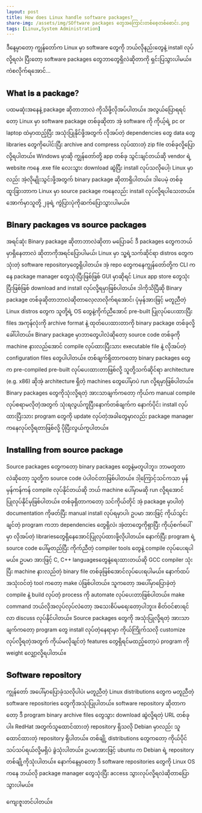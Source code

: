 ```yaml
---
layout: post
title: How does Linux handle software packages?
share-img: /assets/img/SOftware packages တွေအကြောင်းတစ်စေ့တစ်စောင်း.png
tags: [Linux,System Administration]
---
```

 
ဒီ​​နေ့မှာ​တော့ ကျွန်​တော်က Linux မှာ software ​တွေကို ဘယ်လိုနည်း​တွေနဲ့ install လုပ်လို့ရလဲ၊ ပြီး​​တော့ software packages ​တွေဘာ​တွေရှိလဲဆိုတာကို ရှင်းပြသွားပါမယ်။ ကဲစလိုက်ရ​အောင်... 

## 𝐖𝐡𝐚𝐭 𝐢𝐬 𝐚 𝐩𝐚𝐜𝐤𝐚𝐠𝐞?


ပထမဆုံးအ​နေနဲ့ package ဆိုတာဘာလဲ ကိုသိဖို့လိုအပ်ပါတယ်။ အလွယ်​ပြောရရင်​တော့ Linux မှာ software package တစ်ခုဆိုတာ အဲ့ software ကို ကိုယ့်ရဲ့ pc or laptop ထဲမှာထည့်ပြီး အသုံးပြုနိုင်ဖို့အတွက် လိုအပ်တဲ့ dependencies ​တွေ data ​တွေ libraries ​တွေကို​ပေါင်းပြီး archive and compress လုပ်ထားတဲ့ zip file တစ်ခုလို့​ပြောလို့ရပါတယ်။ Windows မှာဆို ကျွန်​တော်တို့ app တစ်ခု သွင်းချင်တယ်ဆို vendor ရဲ့ website က​နေ .exe file ​လေးသွား download ဆွဲပြီး install လုပ်သလို​ပေါ့၊ Linux မှာလည်း အဲ့လိုမျိုးသွင်းဖို့အတွက် binary package ဆိုတာရှိပါတယ်။ ဒါ​ပေမဲ့ တစ်ခုထူးခြားတာက Linux မှာ source package က​နေလည်း install လုပ်လို့ရပါ​သေးတယ်။ ​အောက်မှာသူတို့ ၂ခုရဲ့ ကွဲပြားပုံကိုဆက်​ပြောသွားပါမယ်။ 

## 𝐁𝐢𝐧𝐚𝐫𝐲 𝐩𝐚𝐜𝐤𝐚𝐠𝐞𝐬 𝐯𝐬 𝐬𝐨𝐮𝐫𝐜𝐞 𝐩𝐚𝐜𝐤𝐚𝐠𝐞𝐬 


အရင်ဆုံး Binary package ဆိုတာဘာလဲဆိုတာ မ​ပြောခင် ဒီ packages ​တွေကဘယ်မှာရှိ​နေတာလဲ ဆိုတာကိုအရင်​ပြောပါမယ်၊ Linux မှာ သူ့ရဲ့သက်ဆိုင်ရာ distros ​တွေကသုံးတဲ့ software repository ​တွေရှိပါတယ်။ အဲ့ repo ​တွေက​​​နေကျွန်​တော်တို့က CLI က​နေ package manager ​တွေသုံးပြီးဖြစ်ဖြစ် GUI မှာဆိုရင် Linux app store ​တွေသုံးပြီးဖြစ်ဖြစ် download and install လုပ်လို့ရမှာဖြစ်ပါတယ်။ ဒါကိုသိပြီဆို Binary package တစ်ခုဆိုတာဘာလဲဆိုတာ​​လေ့လာလိုက်ရ​အောင်၊ ပုံမှန်အားဖြင့် မတူညီတဲ့ Linux distros ​တွေက သူတို့ရဲ့ OS ​တွေနဲ့ကိုက်ညီ​အောင် pre-built ပြုလုပ်​ပေးထားပြီး files အကုန်လုံးကို archive format နဲ့ ထုတ်​ပေးထားတာကို binary package တစ်ခုလို့ ​ခေါ်ပါတယ်။ Binary package မှာဘာ​တွေပါလဲဆို​တော့ source code တစ်ခုကို machine နားလည်​အောင် compile လုပ်ထားပြီးသား executable file နဲ့ လိုအပ်တဲ့ configuration files ​တွေပါပါတယ်။ တစ်ချက်ရှိတာက​တော့ binary packages ​တွေက pre-compiled pre-built လုပ်​ပေးထားတာဖြစ်လို့ သူတို့သက်ဆိုင်ရာ architecture (e.g. x86) ဆိုအဲ့ architecture ရှိတဲ့ machines ​တွေ​ပေါ်မှာပဲ run လို့ရမှာဖြစ်ပါတယ်။ Binary packages ​တွေကိုသုံးလို့ရတဲ့ အားသာချက်​က​တော့ ကိုယ်က manual compile လုပ်စရာမလိုတဲ့အတွက် သုံးရလွယ်ကူပြီး ​နောက်တစ်ချက်က ​နောက်ပိုင်း install လုပ်ထားပြီးသား program ​တွေကို update လုပ်တဲ့အခါ​တွေမှာလည်း package manager က​နေလုပ်လို့ရတာဖြစ်လို့ ပိုပြီးလွယ်ကူပါတယ်။ 

## 𝐈𝐧𝐬𝐭𝐚𝐥𝐥𝐢𝐧𝐠 𝐟𝐫𝐨𝐦 𝐬𝐨𝐮𝐫𝐜𝐞 𝐩𝐚𝐜𝐤𝐚𝐠𝐞 


Source packages ​တွေက​တော့ binary packages ​တွေနဲ့မတူပါဘူး၊ ဘာမတူတာလဲဆို​တော့ သူတို့က source code ပဲပါဝင်တာဖြစ်ပါတယ်။ ဒါ့​​​ကြောင့်သင်ကသာ မှန်မှန်ကန်ကန် compile လုပ်နိုင်တယ်ဆို ဘယ် machine ​ပေါ်မှာမဆို run လို့ရ​အောင် ပြုလုပ်နိုင်မှဖြစ်ပါတယ်။ တစ်ခုရှိတာက​တော့ သင်ကိုယ်တိုင် အဲ့ package မှာပါတဲ့ documentation ကိုဖတ်ပြီး manual install လုပ်ရမှာပါ၊ ဥပမာ အားဖြင့် ကိုယ်သွင်းချင်တဲ့ program ကဘာ dependencies ​တွေရှိလဲ၊ အဲ့တာ​တွေကိုရှာပြီး ကိုယ့်စက်​ပေါ်မှာ လိုအပ်တဲ့ libraries ​တွေရှိ​နေ​အောင်ပြုလုပ်ထားဖို့လိုပါတယ်။
​နောက်ပြီး program ရဲ့ source code ​ပေါ်မူတည်ပြီး ကိုက်ညီတဲ့ compiler tools ​တွေနဲ့ compile လုပ်​ပေးရပါမယ်။ ဥပမာ အားဖြင့် C, C++ languages ​တွေနဲ့​ရေးထားတယ်ဆို GCC compiler သုံးပြီး machine နားလည်တဲ့ binary file တစ်ခုဖြစ်​အောင်လုပ်​ပေးရပါမယ်။ ​နောက်ထပ်အသုံးဝင်တဲ့ tool က​တော့ make ပဲဖြစ်ပါတယ်။ သူက​တော့ အ​ပေါ်မှာ​ပြောခဲ့တဲ့ compile နဲ့ build လုပ်တဲ့ process ကို automate လုပ်​ပေးတာဖြစ်ပါတယ်။ make command ဘယ်လိုအလုပ်လုပ်လဲ​တော့ အ​သေးစိပ်မ​ရေး​တော့ပါဘူး။ စိတ်ဝင်စားရင်လာ discuss လုပ်နိုင်ပါတယ်။ Source packages ​တွေကို အသုံးပြုလို့ရတဲ့ အားသာချက်က​တော့ program ​တွေ install လုပ်တဲ့​နေရာမှာ ကိုယ်ကြိုက်သလို customize လုပ်လို့ရတဲ့အတွက် ကိုယ်မလိုချင်တဲ့ features ​တွေရှိရင်မထည့်​တော့ပဲ program ကို weight ​လျှော့လို့ရပါတယ်။ 

## 𝐒𝐨𝐟𝐭𝐰𝐚𝐫𝐞 𝐫𝐞𝐩𝐨𝐬𝐢𝐭𝐨𝐫𝐲 


ကျွန်​တော် အ​ပေါ်မှာ​ပြောခဲ့သလိုပါပဲ၊ မတူညီတဲ့ Linux distributions ​တွေက မတူညီတဲ့ software repositories ​တွေကိုအသုံးပြုပါတယ်။ software repository ဆိုတာက​တော့ ဒီ program binary archive files ​တွေသွား download ဆွဲလို့ရတဲ့ URL တစ်ခု​ပါ။ RedHat ​အတွက်သူ​ထောင်ထားတဲ့ repository ရှိသလို Debian မှာလည်း သူ​ထောင်ထားတဲ့ repository ရှိပါတယ်။ တစ်ချို့ distributions ​တွေက​တော့ ကိုယ်ပိုင်သပ်သပ်ရယ်လို့မရှိပဲ ခွဲသုံးပါတယ်။ ဥပမာအားဖြင့် ubuntu က Debian ရဲ့ repository တစ်ချို့ကိုသုံးပါတယ်။ ​နောက်​နေ့မှာ​​တော့ ဒီ software repositories ​တွေကို Linux OS က​နေ ဘယ်လို package manager ​တွေသုံးပြီး access သွားလုပ်လို့ရလဲဆိုတာ​ပြောသွားပါမယ်။ 

​ကျေးဇူးတင်ပါတယ်။ 
